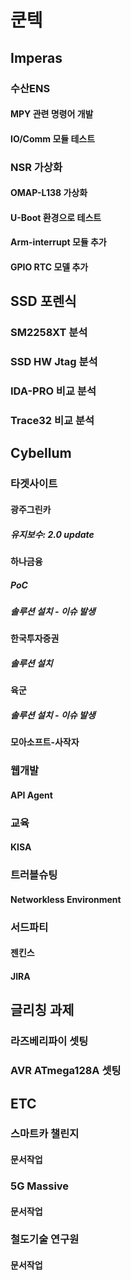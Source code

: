 # 쿤텍
## Imperas
### 수산ENS
#### MPY 관련 명령어 개발
#### IO/Comm 모듈 테스트
### NSR 가상화
#### OMAP-L138 가상화
#### U-Boot 환경으로 테스트
#### Arm-interrupt 모듈 추가
#### GPIO RTC 모델 추가

## SSD 포렌식
### SM2258XT 분석
### SSD HW Jtag 분석
### IDA-PRO 비교 분석
### Trace32 비교 분석

## Cybellum
### 타겟사이트
#### 광주그린카
##### 유지보수: 2.0 update
#### 하나금융
##### PoC
##### 솔루션 설치 - 이슈 발생
#### 한국투자증권
##### 솔루션 설치
#### 육군
##### 솔루션 설치 - 이슈 발생
#### 모아소프트-사작자
### 웹개발
#### API Agent
### 교육
#### KISA
### 트러블슈팅
#### Networkless Environment
### 서드파티
#### 젠킨스
#### JIRA

## 글리칭 과제
### 라즈베리파이 셋팅
### AVR ATmega128A 셋팅

## ETC
### 스마트카 챌린지
#### 문서작업
### 5G Massive
#### 문서작업
### 철도기술 연구원
#### 문서작업

